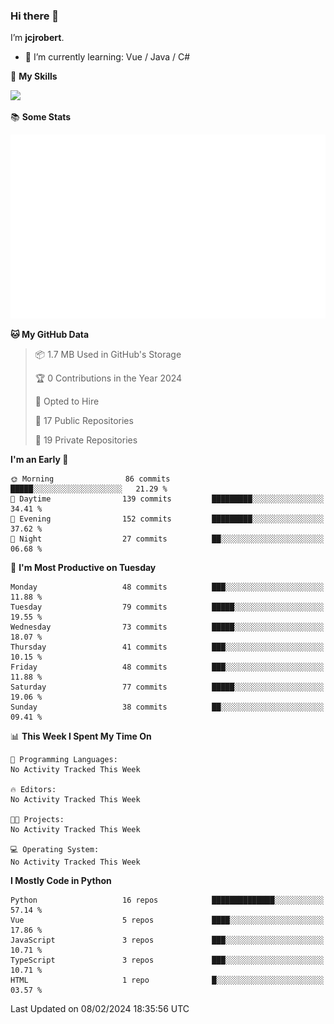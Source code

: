 ### Hi there 👋

I’m **jcjrobert**.

- 🌱 I’m currently learning: Vue / Java / C#

🌟 **My Skills**

![](https://img.shields.io/badge/-Python-3e74a2?style=flat-square&logo=Python&logoColor=fff)

📚 **Some Stats**

![](https://github.com/jcjrobert/github-stats/blob/master/generated/overview.svg)

<!--START_SECTION:waka-->
**🐱 My GitHub Data** 

> 📦 1.7 MB Used in GitHub's Storage 
 > 
> 🏆 0 Contributions in the Year 2024
 > 
> 💼 Opted to Hire
 > 
> 📜 17 Public Repositories 
 > 
> 🔑 19 Private Repositories 
 > 
**I'm an Early 🐤** 

```text
🌞 Morning                86 commits          █████░░░░░░░░░░░░░░░░░░░░   21.29 % 
🌆 Daytime                139 commits         █████████░░░░░░░░░░░░░░░░   34.41 % 
🌃 Evening                152 commits         █████████░░░░░░░░░░░░░░░░   37.62 % 
🌙 Night                  27 commits          ██░░░░░░░░░░░░░░░░░░░░░░░   06.68 % 
```
📅 **I'm Most Productive on Tuesday** 

```text
Monday                   48 commits          ███░░░░░░░░░░░░░░░░░░░░░░   11.88 % 
Tuesday                  79 commits          █████░░░░░░░░░░░░░░░░░░░░   19.55 % 
Wednesday                73 commits          █████░░░░░░░░░░░░░░░░░░░░   18.07 % 
Thursday                 41 commits          ███░░░░░░░░░░░░░░░░░░░░░░   10.15 % 
Friday                   48 commits          ███░░░░░░░░░░░░░░░░░░░░░░   11.88 % 
Saturday                 77 commits          █████░░░░░░░░░░░░░░░░░░░░   19.06 % 
Sunday                   38 commits          ██░░░░░░░░░░░░░░░░░░░░░░░   09.41 % 
```


📊 **This Week I Spent My Time On** 

```text
💬 Programming Languages: 
No Activity Tracked This Week

🔥 Editors: 
No Activity Tracked This Week

🐱‍💻 Projects: 
No Activity Tracked This Week

💻 Operating System: 
No Activity Tracked This Week
```

**I Mostly Code in Python** 

```text
Python                   16 repos            ██████████████░░░░░░░░░░░   57.14 % 
Vue                      5 repos             ████░░░░░░░░░░░░░░░░░░░░░   17.86 % 
JavaScript               3 repos             ███░░░░░░░░░░░░░░░░░░░░░░   10.71 % 
TypeScript               3 repos             ███░░░░░░░░░░░░░░░░░░░░░░   10.71 % 
HTML                     1 repo              █░░░░░░░░░░░░░░░░░░░░░░░░   03.57 % 
```




 Last Updated on 08/02/2024 18:35:56 UTC
<!--END_SECTION:waka-->

